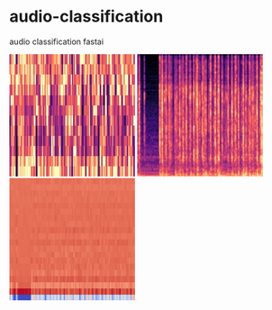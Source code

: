 # audio-classification
audio classification  fastai





![chroma](https://github.com/zjmlovlin/audio-classification/blob/master/show_img/1-137-A-32-chroma.jpg)
![melspec](https://github.com/zjmlovlin/audio-classification/blob/master/show_img/1-137-A-32-melspec.jpg)
![mfccs](https://github.com/zjmlovlin/audio-classification/blob/master/show_img/1-137-A-32-mfccs.jpg)
